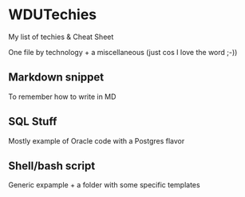 # WDUTechies
My list of techies &amp; Cheat Sheet

One file by technology + a miscellaneous (just cos I love the word ;-))

## Markdown snippet
  To remember how to write in MD
  
## SQL Stuff 
  Mostly example of Oracle code with a Postgres flavor
  
## Shell/bash script
  Generic expample + a folder with some specific templates
